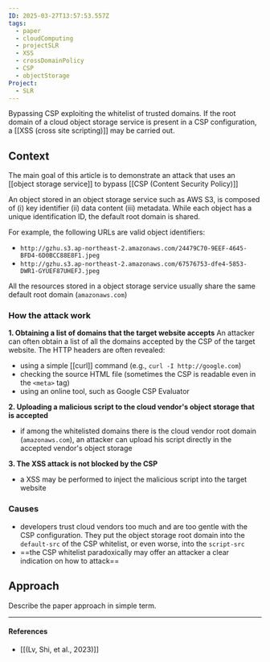 ```yaml
---
ID: 2025-03-27T13:57:53.557Z
tags:
  - paper
  - cloudComputing
  - projectSLR
  - XSS
  - crossDomainPolicy
  - CSP
  - objectStorage
Project:
  - SLR
---
```

Bypassing CSP exploiting the whitelist of trusted domains. If the root domain of a cloud object storage service is present in a CSP configuration, a [[XSS (cross site scripting)]] may be carried out.

## Context

The main goal of this article is to demonstrate an attack that uses an [[object storage service]] to bypass [[CSP (Content Security Policy)]]

An object stored in an object storage service such as AWS S3, is composed of (i) key identifier (ii) data content (iii) metadata.
While each object has a unique identification ID, the default root domain is shared.

For example, the following URLs are valid object identifiers:
- `http://gzhu.s3.ap-northeast-2.amazonaws.com/24479C70-9EEF-4645-BFD4-6D0BCC88E8F1.jpeg`
- `http://gzhu.s3.ap-northeast-2.amazonaws.com/67576753-dfe4-5853-DWR1-GYUEF87UHEFJ.jpeg`

All the resources stored in a object storage service usually share the same default root domain (`amazonaws.com`)

### How the attack work

**1. Obtaining a list of domains that the target website accepts**
An attacker can often obtain a list of all the domains accepted by the CSP of the target website. The HTTP headers are often revealed:
- using a simple [[curl]] command (e.g., `curl -I http://google.com`)
- checking the source HTML file (sometimes the CSP is readable even in the `<meta>` tag)
- using an online tool, such as Google CSP Evaluator

**2. Uploading a malicious script to the cloud vendor's object storage that is accepted**
- if among the whitelisted domains there is the cloud vendor root domain (`amazonaws.com`), an attacker can upload his script directly in the accepted vendor's object storage

**3. The XSS attack is not blocked by the CSP**
- a XSS may be performed to inject the malicious script into the target website

### Causes

- developers trust cloud vendors too much and are too gentle with the CSP configuration. They put the object storage root domain into the `default-src` of the CSP whitelist, or even worse, into the `script-src`
- ==the CSP whitelist paradoxically may offer an attacker a clear indication on how to attack==

## Approach

Describe the paper approach in simple term.

---
#### References
- [[(Lv, Shi, et al., 2023)]]
